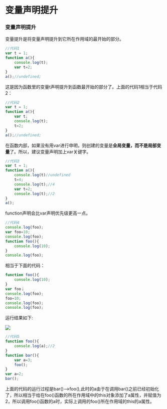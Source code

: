 
# 变量声明提升

 <h3 id="a16">变量声明提升</h3>

 变量提升是将变量声明提升到它所在作用域的最开始的部分。

```js
//代码1
var t = 1; 
function a(){
    console.log(t);
    var t=2;
}
a();//undefined;
```

这是因为函数里的变量t声明提升到函数最开始的部分了。上面的代码1相当于代码2：

```js
//代码2
var t = 1; 
function a(){
    var t;
    console.log(t);
    t=2;
}
a();//undefined;
```

​		在函数内部，如果没有用var进行申明，则创建的变量是**全局变量，而不是局部变量**了。所以，建议变量声明加上var关键字。

```js   
//代码3
var t = 1; 
function a(){
    console.log(t)//undefined
    t=4;
    console.log(t);//4
    var t=2;
    console.log(t);//2
}
a();
```

function声明会比var声明优先级更高一点。

```js
//代码4
console.log(foo);
var foo=10;
console.log(foo);
function foo(){
    console.log(10);
}
console.log(foo);
```

相当于下面的代码：

```js
function foo(){
    console.log(10);
}
var foo；
console.log(foo);
foo=10;
console.log(foo);
console.log(foo);
```

运行结果如下:

![](https://user-gold-cdn.xitu.io/2019/4/10/16a07e5f751f4e06?w=1914&h=146&f=png&s=20751)


```js
//代码5
function foo(){
	console.log(a);//2
}
function bar(){
	var a=3;
	foo();
}
var a=2;
bar();
```

​		上面的代码的运行过程是bar()-->foo(),此时的a由于在调用bar()之前已经初始化了，所以相当于给在foo()函数的所在作用域中的this对象添加了a属性，并赋值为2，所以调用foo()函数的a时，实际上调用的foo()所在作用域的this的a属性。